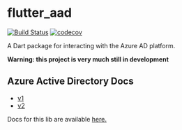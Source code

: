 # flutter_aad
  
[![Build Status](https://travis-ci.org/mclark4386/flutter_aad.svg?branch=master)](https://travis-ci.org/mclark4386/flutter_aad)
[![codecov](https://codecov.io/gh/mclark4386/flutter_aad/branch/master/graph/badge.svg)](https://codecov.io/gh/mclark4386/flutter_aad)

A Dart package for interacting with the Azure AD platform.

**Warning: this project is very much still in development**


## Azure Active Directory Docs

- [v1](https://docs.microsoft.com/en-us/azure/active-directory/develop/v1-protocols-oauth-code)
- [v2](https://docs.microsoft.com/en-us/azure/active-directory/develop/v2-oauth2-auth-code-flow)

Docs for this lib are available [here.](https://pub.dartlang.org/documentation/flutter_aad/latest/)